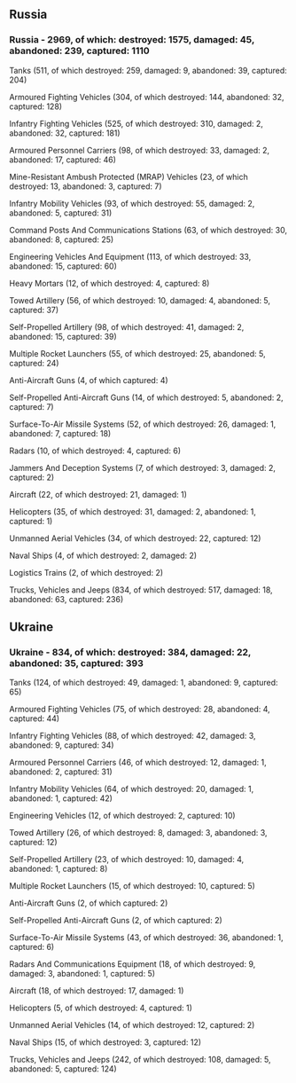
 
 ## Russia
 
 ### Russia - 2969, of which: destroyed: 1575, damaged: 45, abandoned: 239, captured: 1110

 

 

 Tanks (511, of which destroyed: 259, damaged: 9, abandoned: 39, captured: 204)

 Armoured Fighting Vehicles (304, of which destroyed: 144, abandoned: 32, captured: 128)

 Infantry Fighting Vehicles (525, of which destroyed: 310, damaged: 2, abandoned: 32, captured: 181)

 Armoured Personnel Carriers (98, of which destroyed: 33, damaged: 2, abandoned: 17, captured: 46)

 Mine-Resistant Ambush Protected (MRAP) Vehicles (23, of which destroyed: 13, abandoned: 3, captured: 7)

 Infantry Mobility Vehicles (93, of which destroyed: 55, damaged: 2, abandoned: 5, captured: 31)

 Command Posts And Communications Stations (63, of which destroyed: 30, abandoned: 8, captured: 25)

 Engineering Vehicles And Equipment (113, of which destroyed: 33, abandoned: 15, captured: 60)

 Heavy Mortars (12, of which destroyed: 4, captured: 8)

 Towed Artillery (56, of which destroyed: 10, damaged: 4, abandoned: 5, captured: 37)

 Self-Propelled Artillery (98, of which destroyed: 41, damaged: 2, abandoned: 15, captured: 39)

 Multiple Rocket Launchers (55, of which destroyed: 25, abandoned: 5, captured: 24)

 Anti-Aircraft Guns (4, of which captured: 4)

 Self-Propelled Anti-Aircraft Guns (14, of which destroyed: 5, abandoned: 2, captured: 7)

 Surface-To-Air Missile Systems (52, of which destroyed: 26, damaged: 1, abandoned: 7, captured: 18)

 Radars (10, of which destroyed: 4, captured: 6)

 Jammers And Deception Systems (7, of which destroyed: 3, damaged: 2, captured: 2)

 Aircraft (22, of which destroyed: 21, damaged: 1)

 Helicopters (35, of which destroyed: 31, damaged: 2, abandoned: 1, captured: 1)

 Unmanned Aerial Vehicles (34, of which destroyed: 22, captured: 12)

 Naval Ships (4, of which destroyed: 2, damaged: 2)

 Logistics Trains (2, of which destroyed: 2)

 Trucks, Vehicles and Jeeps (834, of which destroyed: 517, damaged: 18, abandoned: 63, captured: 236)

 
 
 ## Ukraine
 
 ### Ukraine - 834, of which: destroyed: 384, damaged: 22, abandoned: 35, captured: 393

 

 

 Tanks (124, of which destroyed: 49, damaged: 1, abandoned: 9, captured: 65)

 Armoured Fighting Vehicles (75, of which destroyed: 28, abandoned: 4, captured: 44)

 Infantry Fighting Vehicles (88, of which destroyed: 42, damaged: 3, abandoned: 9, captured: 34)

 Armoured Personnel Carriers (46, of which destroyed: 12, damaged: 1, abandoned: 2, captured: 31)

 Infantry Mobility Vehicles (64, of which destroyed: 20, damaged: 1, abandoned: 1, captured: 42)

 Engineering Vehicles (12, of which destroyed: 2, captured: 10)

 Towed Artillery (26, of which destroyed: 8, damaged: 3, abandoned: 3, captured: 12)

 Self-Propelled Artillery (23, of which destroyed: 10, damaged: 4, abandoned: 1, captured: 8)

 Multiple Rocket Launchers (15, of which destroyed: 10, captured: 5)

 Anti-Aircraft Guns (2, of which captured: 2)

 Self-Propelled Anti-Aircraft Guns (2, of which captured: 2)

 Surface-To-Air Missile Systems (43, of which destroyed: 36, abandoned: 1, captured: 6)

 

 

 Radars And Communications Equipment (18, of which destroyed: 9, damaged: 3, abandoned: 1, captured: 5)

 Aircraft (18, of which destroyed: 17, damaged: 1)

 Helicopters (5, of which destroyed: 4, captured: 1)

 Unmanned Aerial Vehicles (14, of which destroyed: 12, captured: 2)

 Naval Ships (15, of which destroyed: 3, captured: 12)

 Trucks, Vehicles and Jeeps (242, of which destroyed: 108, damaged: 5, abandoned: 5, captured: 124)

